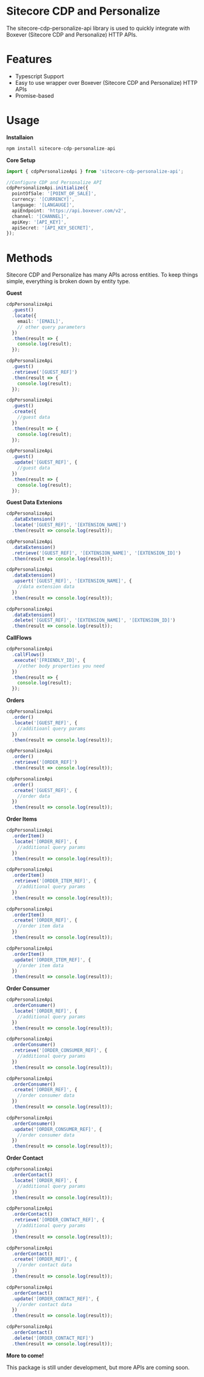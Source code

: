 # Sitecore CDP and Personalize

The sitecore-cdp-personalize-api library is used to quickly integrate with Boxever (Sitecore CDP and Personalize) HTTP APIs.

# Features

- Typescript Support
- Easy to use wrapper over Boxever (Sitecore CDP and Personalize) HTTP APIs
- Promise-based

# Usage

**Installaion**

```js
npm install sitecore-cdp-personalize-api
```

**Core Setup**

```ts
import { cdpPersonalizeApi } from 'sitecore-cdp-personalize-api';

//Configure CDP and Personalize API
cdpPersonalizeApi.initialize({
  pointOfSale: '[POINT_OF_SALE]',
  currency: '[CURRENCY]',
  language: '[LANGAUGE]',
  apiEndpoint: 'https://api.boxever.com/v2',
  channel: '[CHANNEL]',
  apiKey: '[API_KEY]',
  apiSecret: '[API_KEY_SECRET]',
});
```

# Methods

Sitecore CDP and Personalize has many APIs across entities. To keep things simple, everything is broken down by entity type.

**Guest**

```ts
cdpPersonalizeApi
  .guest()
  .locate({
    email: '[EMAIL]',
    // other query parameters
  })
  .then(result => {
    console.log(result);
  });

cdpPersonalizeApi
  .guest()
  .retrieve('[GUEST_REF]')
  .then(result => {
    console.log(result);
  });

cdpPersonalizeApi
  .guest()
  .create({
    //guest data
  })
  .then(result => {
    console.log(result);
  });

cdpPersonalizeApi
  .guest()
  .update('[GUEST_REF]', {
    //guest data
  })
  .then(result => {
    console.log(result);
  });
```

**Guest Data Extenions**

```ts
cdpPersonalizeApi
  .dataExtension()
  .locate('[GUEST_REF]', '[EXTENSION_NAME]')
  .then(result => console.log(result));

cdpPersonalizeApi
  .dataExtension()
  .retrieve('[GUEST_REF]', '[EXTENSION_NAME]', '[EXTENSION_ID]')
  .then(result => console.log(result));

cdpPersonalizeApi
  .dataExtension()
  .upsert('[GUEST_REF]', '[EXTENSION_NAME]', {
    //data extension data
  })
  .then(result => console.log(result));

cdpPersonalizeApi
  .dataExtension()
  .delete('[GUEST_REF]', '[EXTENSION_NAME]', '[EXTENSION_ID]')
  .then(result => console.log(result));
```

**CallFlows**

```ts
cdpPersonalizeApi
  .callFlows()
  .execute('[FRIENDLY_ID]', {
    //other body properties you need
  })
  .then(result => {
    console.log(result);
  });
```

**Orders**

```ts
cdpPersonalizeApi
  .order()
  .locate('[GUEST_REF]', {
    //additioanl query params
  })
  .then(result => console.log(result));

cdpPersonalizeApi
  .order()
  .retrieve('[ORDER_REF]')
  .then(result => console.log(result));

cdpPersonalizeApi
  .order()
  .create('[GUEST_REF]', {
    //order data
  })
  .then(result => console.log(result));
```

**Order Items**

```js
cdpPersonalizeApi
  .orderItem()
  .locate('[ORDER_REF]', {
    //additional query params
  })
  .then(result => console.log(result));

cdpPersonalizeApi
  .orderItem()
  .retrieve('[ORDER_ITEM_REF]', {
    //additional query params
  })
  .then(result => console.log(result));

cdpPersonalizeApi
  .orderItem()
  .create('[ORDER_REF]', {
    //order item data
  })
  .then(result => console.log(result));

cdpPersonalizeApi
  .orderItem()
  .update('[ORDER_ITEM_REF]', {
    //order item data
  })
  .then(result => console.log(result));
```

**Order Consumer**

```ts
cdpPersonalizeApi
  .orderConsumer()
  .locate('[ORDER_REF]', {
    //additional query params
  })
  .then(result => console.log(result));

cdpPersonalizeApi
  .orderConsumer()
  .retrieve('[ORDER_CONSUMER_REF]', {
    //additional query params
  })
  .then(result => console.log(result));

cdpPersonalizeApi
  .orderConsumer()
  .create('[ORDER_REF]', {
    //order consumer data
  })
  .then(result => console.log(result));

cdpPersonalizeApi
  .orderConsumer()
  .update('[ORDER_CONSUMER_REF]', {
    //order consumer data
  })
  .then(result => console.log(result));
```

**Order Contact**

```ts
cdpPersonalizeApi
  .orderContact()
  .locate('[ORDER_REF]', {
    //additional query params
  })
  .then(result => console.log(result));

cdpPersonalizeApi
  .orderContact()
  .retrieve('[ORDER_CONTACT_REF]', {
    //additional query params
  })
  .then(result => console.log(result));

cdpPersonalizeApi
  .orderContact()
  .create('[ORDER_REF]', {
    //order contact data
  })
  .then(result => console.log(result));

cdpPersonalizeApi
  .orderContact()
  .update('[ORDER_CONTACT_REF]', {
    //order contact data
  })
  .then(result => console.log(result));

cdpPersonalizeApi
  .orderContact()
  .delete('[ORDER_CONTACT_REF]')
  .then(result => console.log(result));
```

**More to come!**

This package is still under development, but more APIs are coming soon.
